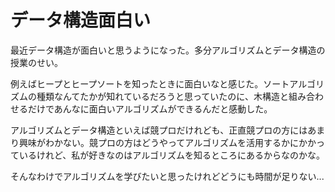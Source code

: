 # データ構造面白い

最近データ構造が面白いと思うようになった。多分アルゴリズムとデータ構造の授業のせい。

例えばヒープとヒープソートを知ったときに面白いなと感じた。ソートアルゴリズムの種類なんてたかが知れているだろうと思っていたのに、木構造と組み合わせるだけであんなに面白いアルゴリズムができるんだと感動した。

アルゴリズムとデータ構造といえば競プロだけれども、正直競プロの方にはあまり興味がわかない。競プロの方はどうやってアルゴリズムを活用するかにかかっているけれど、私が好きなのはアルゴリズムを知るところにあるからなのかな。

そんなわけでアルゴリズムを学びたいと思ったけれどどうにも時間が足りない...
